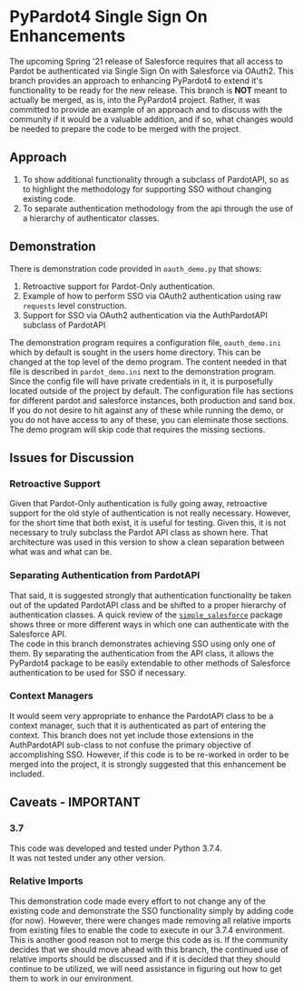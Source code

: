 # PyPardot4 Single Sign On Enhancements

The upcoming Spring '21 release of Salesforce requires that all access to Pardot
be authenticated via Single Sign On with Salesforce via OAuth2.  This branch provides
an approach to enhancing PyPardot4 to extend it's functionality to be ready for 
the new release.  This branch is **NOT** meant to actually be merged, as is, into 
the PyPardot4 project.  Rather, it was committed to provide an example of an approach
and to discuss with the community if it would be a valuable addition, and if so, what changes
would be needed to prepare the code to be merged with the project.

## Approach

1. To show additional functionality through a subclass of PardotAPI, so as to highlight the 
   methodology for supporting SSO without changing existing code.
1. To separate authentication methodology from the api through the 
   use of a hierarchy of authenticator classes.

## Demonstration

There is demonstration code provided in `oauth_demo.py` that shows:
1. Retroactive support for Pardot-Only authentication.
1. Example of how to perform SSO via OAuth2 authentication using raw `requests` level construction.
1. Support for SSO via OAuth2 authentication via the AuthPardotAPI subclass of PardotAPI

The demonstration program requires a configuration file, `oauth_demo.ini` which by default
is sought in the users home directory.  This can be changed at the top level of the
demo program.  The content needed in that file is described in `pardot_demo.ini` next to 
the demonstration program.  Since the config file will have private credentials in it, 
it is purposefully located outside of the project by default.  The configuration file has sections
for different pardot and salesforce instances, both production and sand box.  If you do not desire to 
hit against any of these while running the demo, or you do not have access to any of these, you 
can eleminate those sections.  The demo program will skip code that requires the missing sections.

## Issues for Discussion

### Retroactive Support

Given that Pardot-Only authentication is fully going away, retroactive support for 
the old style of authentication is not really necessary.  However, for the short time that both exist, it
is useful for testing.  Given this, it is not necessary to truly subclass the Pardot API class as shown here.
That architecture was used in this version to show a clean separation between what was and what can be.

### Separating Authentication from PardotAPI

That said, it is suggested strongly that authentication functionality be taken out of the 
updated PardotAPI class and be shifted to a proper hierarchy of authentication classes.
A quick review of the 
[`simple_salesforce`](https://github.com/simple-salesforce/simple-salesforce) package shows
three or more different ways in which one can authenticate with the Salesforce API.  
The code in this branch demonstrates achieving SSO using only one of them.  By separating
the authentication from the API class, it allows the PyPardot4 package to be easily extendable
to other methods of Salesforce authentication to be used for SSO if necessary.

### Context Managers

It would seem very appropriate to enhance the PardotAPI class to be a context manager, such 
that it is authenticated as part of entering the context.  This branch does not yet include
those extensions in the AuthPardotAPI sub-class to not confuse the primary objective of
accomplishing SSO.  However, if this code is to be re-worked in order to be merged into 
the project, it is strongly suggested that this enhancement be included.

## Caveats - IMPORTANT

### 3.7

This code was developed and tested under Python 3.7.4.  
It was not tested under any other version. 

### Relative Imports

This demonstration code made every effort to not change any of the existing code and demonstrate
the SSO functionality simply by adding code (for now).  However, there were changes made 
removing all relative imports from existing files to enable the code to execute in our 3.7.4 environment.
This is another good reason not to merge this code as is.  If the community decides
that we should move ahead with this branch, the continued use of relative imports should
be discussed and if it is decided that they should continue to be utilized, we will need
assistance in figuring out how to get them to work in our environment.

